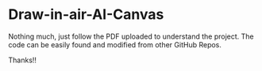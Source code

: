 # Draw-in-air-AI-Canvas

Nothing much, just follow the PDF uploaded to understand the project. The code can be easily found and modified from other GitHub Repos.

Thanks!!
